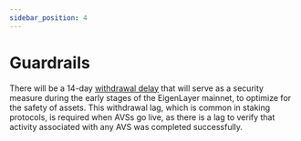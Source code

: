 ```yaml
---
sidebar_position: 4
---
```


# Guardrails

There will be a 14-day [withdrawal delay](withdrawal-delay.md) that will serve as a security measure during the early stages of the EigenLayer mainnet, to optimize for the safety of assets. This withdrawal lag, which is common in staking protocols, is required when AVSs go live, as there is a lag to verify that activity associated with any AVS was completed successfully.